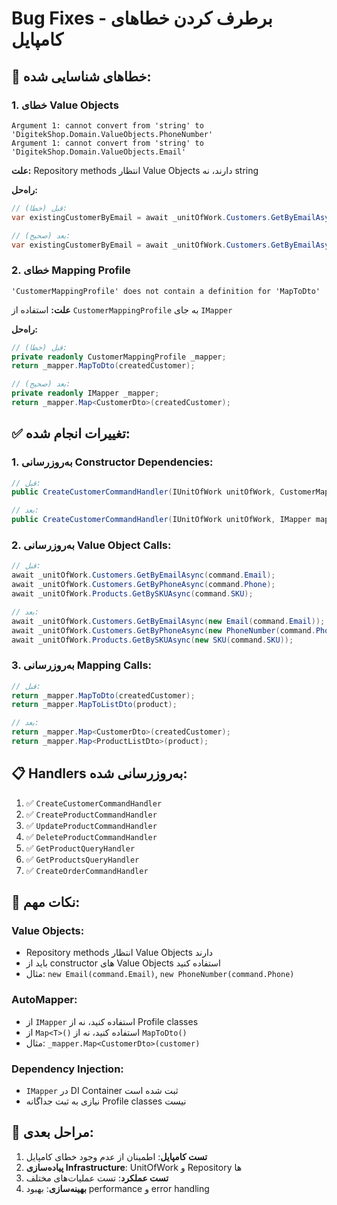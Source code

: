 # Bug Fixes - برطرف کردن خطاهای کامپایل

## 🐛 **خطاهای شناسایی شده:**

### 1. **خطای Value Objects**
```
Argument 1: cannot convert from 'string' to 'DigitekShop.Domain.ValueObjects.PhoneNumber'
Argument 1: cannot convert from 'string' to 'DigitekShop.Domain.ValueObjects.Email'
```

**علت:** Repository methods انتظار Value Objects دارند، نه string

**راه‌حل:**
```csharp
// قبل (خطا):
var existingCustomerByEmail = await _unitOfWork.Customers.GetByEmailAsync(command.Email);

// بعد (صحیح):
var existingCustomerByEmail = await _unitOfWork.Customers.GetByEmailAsync(new Email(command.Email));
```

### 2. **خطای Mapping Profile**
```
'CustomerMappingProfile' does not contain a definition for 'MapToDto'
```

**علت:** استفاده از `CustomerMappingProfile` به جای `IMapper`

**راه‌حل:**
```csharp
// قبل (خطا):
private readonly CustomerMappingProfile _mapper;
return _mapper.MapToDto(createdCustomer);

// بعد (صحیح):
private readonly IMapper _mapper;
return _mapper.Map<CustomerDto>(createdCustomer);
```

## ✅ **تغییرات انجام شده:**

### 1. **به‌روزرسانی Constructor Dependencies:**
```csharp
// قبل:
public CreateCustomerCommandHandler(IUnitOfWork unitOfWork, CustomerMappingProfile mapper)

// بعد:
public CreateCustomerCommandHandler(IUnitOfWork unitOfWork, IMapper mapper)
```

### 2. **به‌روزرسانی Value Object Calls:**
```csharp
// قبل:
await _unitOfWork.Customers.GetByEmailAsync(command.Email);
await _unitOfWork.Customers.GetByPhoneAsync(command.Phone);
await _unitOfWork.Products.GetBySKUAsync(command.SKU);

// بعد:
await _unitOfWork.Customers.GetByEmailAsync(new Email(command.Email));
await _unitOfWork.Customers.GetByPhoneAsync(new PhoneNumber(command.Phone));
await _unitOfWork.Products.GetBySKUAsync(new SKU(command.SKU));
```

### 3. **به‌روزرسانی Mapping Calls:**
```csharp
// قبل:
return _mapper.MapToDto(createdCustomer);
return _mapper.MapToListDto(product);

// بعد:
return _mapper.Map<CustomerDto>(createdCustomer);
return _mapper.Map<ProductListDto>(product);
```

## 📋 **Handlers به‌روزرسانی شده:**

1. ✅ `CreateCustomerCommandHandler`
2. ✅ `CreateProductCommandHandler`
3. ✅ `UpdateProductCommandHandler`
4. ✅ `DeleteProductCommandHandler`
5. ✅ `GetProductQueryHandler`
6. ✅ `GetProductsQueryHandler`
7. ✅ `CreateOrderCommandHandler`

## 🔧 **نکات مهم:**

### **Value Objects:**
- Repository methods انتظار Value Objects دارند
- باید از constructor های Value Objects استفاده کنید
- مثال: `new Email(command.Email)`, `new PhoneNumber(command.Phone)`

### **AutoMapper:**
- از `IMapper` استفاده کنید، نه از Profile classes
- از `Map<T>()` استفاده کنید، نه از `MapToDto()`
- مثال: `_mapper.Map<CustomerDto>(customer)`

### **Dependency Injection:**
- `IMapper` در DI Container ثبت شده است
- نیازی به ثبت جداگانه Profile classes نیست

## 🚀 **مراحل بعدی:**

1. **تست کامپایل**: اطمینان از عدم وجود خطای کامپایل
2. **پیاده‌سازی Infrastructure**: UnitOfWork و Repository ها
3. **تست عملکرد**: تست عملیات‌های مختلف
4. **بهینه‌سازی**: بهبود performance و error handling 